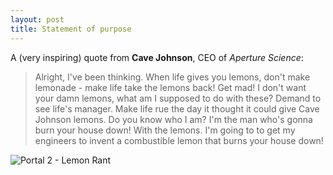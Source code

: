 ```yaml
---
layout: post
title: Statement of purpose
---
```


A (very inspiring) quote from **Cave Johnson**, CEO of *Aperture Science*:

> Alright, I've been thinking. When life gives you lemons, don't make lemonade - make life take the lemons back! Get mad! I don't want your damn lemons, what am I supposed to do with these? Demand to see life's manager. Make life rue the day it thought it could give Cave Johnson lemons. Do you know who I am? I'm the man who's gonna burn your house down! With the lemons. I'm going to to get my engineers to invent a combustible lemon that burns your house down!

![![Portal 2 - Lemon Rant](http://img.youtube.com/vi/NyLUU3O4zW8/0.jpg)](http://www.youtube.com/watch?v=NyLUU3O4zW8)

